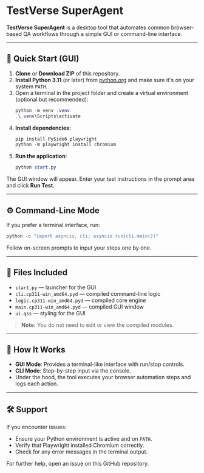 # TestVerse SuperAgent

**TestVerse SuperAgent** is a desktop tool that automates common browser-based QA workflows through a simple GUI or command-line interface.

---

## 🚀 Quick Start (GUI)

1. **Clone** or **Download ZIP** of this repository.
2. **Install Python 3.11** (or later) from [python.org](https://python.org) and make sure it's on your system `PATH`.
3. Open a terminal in the project folder and create a virtual environment (optional but recommended):
   ```powershell
   python -m venv .venv
   .\.venv\Scripts\activate
   ```
4. **Install dependencies**:
   ```powershell
   pip install PySide6 playwright
   python -m playwright install chromium
   ```
5. **Run the application**:
   ```powershell
   python start.py
   ```

The GUI window will appear. Enter your test instructions in the prompt area and click **Run Test**.

---

## ⚙️ Command-Line Mode

If you prefer a terminal interface, run:

```powershell
python -c "import asyncio, cli; asyncio.run(cli.main())"
```

Follow on-screen prompts to input your steps one by one.

---

## 📄 Files Included

- `start.py` — launcher for the GUI
- `cli.cp311-win_amd64.pyd` — compiled command-line logic
- `logic.cp311-win_amd64.pyd` — compiled core engine
- `main.cp311-win_amd64.pyd` — compiled GUI window
- `ui.qss` — styling for the GUI

> **Note:** You do not need to edit or view the compiled modules.

---

## 📝 How It Works

- **GUI Mode**: Provides a terminal-like interface with run/stop controls.
- **CLI Mode**: Step-by-step input via the console.
- Under the hood, the tool executes your browser automation steps and logs each action.

---

## 🛠 Support

If you encounter issues:

- Ensure your Python environment is active and on `PATH`.
- Verify that Playwright installed Chromium correctly.
- Check for any error messages in the terminal output.

For further help, open an issue on this GitHub repository.

